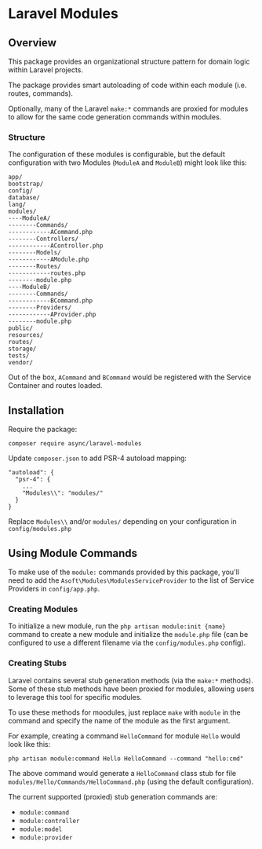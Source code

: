 # Laravel Modules

## Overview
This package provides an organizational structure pattern for domain logic within Laravel projects.

The package provides smart autoloading of code within each module (i.e. routes, commands).

Optionally, many of the Laravel `make:*` commands are proxied for modules to allow for the same
code generation commands within modules.

### Structure
The configuration of these modules is configurable, but the default configuration with two Modules
(`ModuleA` and `ModuleB`) might look like this:
```
app/
bootstrap/
config/
database/
lang/
modules/
----ModuleA/
--------Commands/
------------ACommand.php
--------Controllers/
------------AController.php
--------Models/
------------AModule.php
--------Routes/
------------routes.php
--------module.php
----ModuleB/
--------Commands/
------------BCommand.php
--------Providers/
------------AProvider.php
--------module.php   
public/
resources/
routes/
storage/
tests/
vendor/
```

Out of the box, `ACommand` and `BCommand` would be registered with the Service Container and routes
loaded.

## Installation

Require the package:
```
composer require async/laravel-modules
```

Update `composer.json` to add PSR-4 autoload mapping:
```
"autoload": {
  "psr-4": {
    ...
    "Modules\\": "modules/"
  }
}
```

Replace `Modules\\` and/or `modules/` depending on your configuration in `config/modules.php`

## Using Module Commands

To make use of the `module:` commands provided by this package, you'll need to add the `Asoft\Modules\ModulesServiceProvider` 
to the list of Service Providers in `config/app.php`.

### Creating Modules

To initialize a new module, run the `php artisan module:init {name}` command to create a new module and initialize
the `module.php` file (can be configured to use a different filename via the `config/modules.php` config).

### Creating Stubs

Laravel contains several stub generation methods (via the `make:*` methods). Some of these stub methods have been
proxied for modules, allowing users to leverage this tool for specific modules.

To use these methods for moodules, just replace `make` with `module` in the command and specify the name of the
module as the first argument.

For example, creating a command `HelloCommand` for module `Hello` would look like this:
```
php artisan module:command Hello HelloCommand --command "hello:cmd"
```

The above command would generate a `HelloCommand` class stub for file `modules/Hello/Commands/HelloCommand.php` (using the
default configuration).

The current supported (proxied) stub generation commands are:
- `module:command`
- `module:controller`
- `module:model`
- `module:provider`